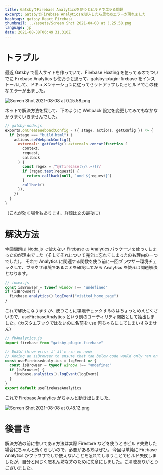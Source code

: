 ```yaml
---
title: GatsbyでFirebase Analyticsを使うとビルドでエラる問題
excerpt: GatsbyでFirebase Analyticsを導入したら思わぬエラーが現れました
hashtags: gatsby React Firebase
thumbnail: ../assets/Screen Shot 2021-08-08 at 0.25.58.png
language: jp
date: 2021-08-08T06:49:31.310Z
---
```


# トラブル

最近 Gatsby で個人サイトを作っていて、Firebase Hosting を使ってるのでついでに Firebase Analytics も使おうと思って、gatsby-plugin-firebase をインストールして、ドキュメンテーションに従ってセットアップしたらビルドでこの様なエラーが出ました。

![Screen Shot 2021-08-08 at 0.25.58.png](https://qiita-image-store.s3.ap-northeast-1.amazonaws.com/0/1825969/369702ea-66ec-5062-3d20-c859fe774645.png)

ネットで解決方法を探して、下のように Webpack 設定を変更してみてもなかなかうまくいきませんでした。

```js
// gatsby-node.js
exports.onCreateWebpackConfig = ({ stage, actions, getConfig }) => {
  if (stage === "build-html") {
    actions.setWebpackConfig({
      externals: getConfig().externals.concat(function (
        context,
        request,
        callback
      ) {
        const regex = /^@?firebase(\/(.+))?/
        if (regex.test(request)) {
          return callback(null, `umd ${request}`)
        }
        callback()
      }),
    })
  }
}
```

（これが効く場合もあります、詳細は文の最後に）

# 解決方法

今回問題は Node.js で使えない Firebase の Analytics パッケージを使ってしまったのが理由でした（そしてそれについて完全に忘れてしまったのも理由の一つでした）。
それで Analytics に関連する関数を使う前に一回ブラウザー環境チェックして、ブラウザ環境であることを確認してから Analytics を使えば問題解決となります。

```js
// index.js
const isBrowser = typeof window !== "undefined"
if (isBrowser) {
  firebase.analytics().logEvent("visited_home_page")
}
```

これで解決になりますが、使うことに環境チェックするのはちょっとめんどくさいので、useFirebaseAnalytics という別のユーティリティ関数として抽出しました。（カスタムフックではないのに名前を use 何ちゃらにしてしまいすみません）

```js
// fbAnalytics.js
import firebase from "gatsby-plugin-firebase"

// Build throw error if it's ran on node
// Adding an isBrowser to ensure that the below code would only ran on browser
const useFirebaseAnalytics = logEvent => {
  const isBrowser = typeof window !== "undefined"
  if (isBrowser) {
    firebase.analytics().logEvent(logEvent)
  }
}
export default useFirebaseAnalytics
```

これで Firebase Analytics がちゃんと動き出しました。

![Screen Shot 2021-08-08 at 0.48.12.png](https://qiita-image-store.s3.ap-northeast-1.amazonaws.com/0/1825969/7475ad35-1d2a-bf26-a81e-025b6aace950.png)

# 後書き

解決方法の前に書いてある方法は実際 Firestore などを使うときビルド失敗した場合にちゃんと効くらしいので、必要がある方はぜひ。
今回は単純に Firebase Analytics がブラウザでしか使えないことを忘れてしまうことでビルド失敗しましたが、自分と同じく忘れん坊な方のために文章にしました。ご清聴ありがとうございました。
